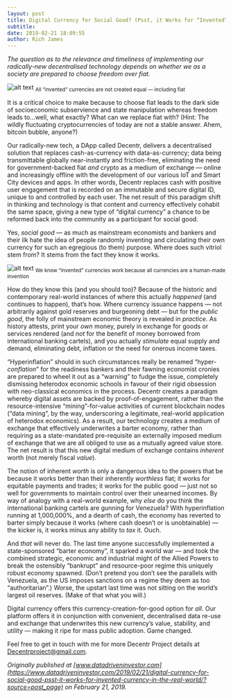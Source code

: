 ```yaml
---
layout: post
title: Digital Currency for Social Good? (Psst, it Works for “Invented” Currency in the Real World)
subtitle:
date: 2019-02-21 18:09:55
author: Rich James
---
```




*The question as to the relevance and timeliness of implementing our radically-new decentralised technology depends on whether we as a society are prepared to choose freedom over fiat.*

![alt text](https://miro.medium.com/max/3200/1*skIQJKyqxajPuhk35tXtGw.jpeg)
<sub> All “invented” currencies are not created equal — including fiat</sub>

It is a critical choice to make because to choose fiat leads to the dark side of socioeconomic subservience and state manipulation whereas freedom leads to…well, what exactly? What can we replace fiat with? (Hint: The wildly fluctuating cryptocurrencies of today are not a stable answer. Ahem, bitcoin bubble, anyone?)

Our radically-new tech, a DApp called Decentr, delivers a decentralised solution that replaces cash-as-currency with data-as-currency; data being transmittable globally near-instantly and friction-free, eliminating the need for government-backed fiat *and* crypto as a medium of exchange — online and increasingly offline with the development of our various IoT and Smart City devices and apps. In other words, Decentr replaces cash with positive user engagement that is recorded on an immutable and secure digital ID, unique to and controlled by each user. The net result of this paradigm shift in thinking and technology is that content and currency effectively cohabit the same space, giving a new type of “digital currency” a chance to be reformed back into the community as a participant for social good.

Yes, *social good* — as much as mainstream economists and bankers and their ilk hate the idea of people randomly inventing and circulating their own currency for such an egregious (to them) purpose. Where does such vitriol stem from? It stems from the fact they know it works.

![alt text](https://miro.medium.com/max/1400/1*jnou6d-RFHNlqVuTVzwNPQ.jpeg)
<sub>We know “invented” currencies work because all currencies are a human-made invention</sub>

How do they know this (and you should too)? Because of the historic and contemporary real-world instances of where this actually *happened* (and continues to happen), that’s how. Where currency issuance happens — not arbitrarily against gold reserves and burgeoning debt — but for the *public good*, the folly of mainstream economic theory is revealed in *practice*. As history attests, print your *own* money, purely in exchange for goods or services rendered (and *not* for the benefit of money borrowed from international banking cartels), and you actually *stimulate* equal supply and demand, eliminating debt, inflation or the need for onerous income taxes.

“Hyperinflation” should in such circumstances really be renamed “hyper-*conflation*” for the readiness bankers and their fawning economist cronies are prepared to wheel it out as a “warning” to fudge the issue, completely dismissing heterodox economic schools in favour of their rigid obsession with neo-classical economics in the process. Decentr creates a paradigm whereby digital assets are backed by proof-of-engagement, rather than the resource-intensive “mining”-for-value activities of current blockchain nodes (“data mining”, by the way, underscoring a legitimate, real-world application of heterodox economics). As a result, our technology creates a medium of exchange that effectively underwrites a barter economy, rather than requiring as a state-mandated pre-requisite an externally imposed medium of exchange that we are all obliged to use as a mutually agreed value store. The net result is that this new digital medium of exchange contains *inherent* worth (not merely fiscal *value*).

The notion of inherent *worth* is only a dangerous idea to the powers that be because it works better than their inherently *worthless* fiat; it works for equitable payments and trades; it works for the public good — just not so well for governments to maintain control over their unearned incomes. By way of analogy with a real-world example, why *else* do you think the international banking cartels are gunning for Venezuela? With hyperinflation running at 1,000,000%, and a dearth of cash, the economy has reverted to barter simply because it works (where cash doesn’t or is unobtainable) — the kicker is, it works minus any ability to *tax* it. Ouch.

And *that* will never do. The last time anyone successfully implemented a state-sponsored “barter economy”, it sparked a world war — and took the combined strategic, economic and industrial might of the Allied Powers to break the ostensibly “bankrupt” and resource-poor regime this uniquely robust economy spawned. (Don’t pretend you don’t see the parallels with Venezuela, as the US imposes sanctions on a regime they deem as too “authoritarian”.) Worse, the upstart last time was not sitting on the world’s largest oil reserves. (Make of that what you will.)

Digital currency offers this currency-creation-for-good option for *all*. Our platform offers it in conjunction with convenient, decentralised data re-use and exchange that underwrites this new currency’s value, stability, and utility — making it ripe for mass public adoption. Game changed.

Feel free to get in touch with me for more Decentr Project details at Decentrproject@gmail.com.

*Originally published at [www.datadriveninvestor.com](https://www.datadriveninvestor.com/2019/02/21/digital-currency-for-social-good-psst-it-works-for-invented-currency-in-the-real-world/?source=post_page) on February 21, 2019.*

